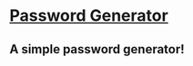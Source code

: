 # [Password Generator](https://a-simple-password-generator.surge.sh/) <br>
<h2>A simple password generator!</h2>
